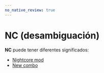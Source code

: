 ```yaml
---
no_native_review: true
---
```


# NC (desambiguación)

**NC** puede tener diferentes significados:

- [Nightcore mod](/wiki/Gameplay/Game_modifier/Nightcore)
- [New combo](/wiki/Beatmapping/New_combo)
